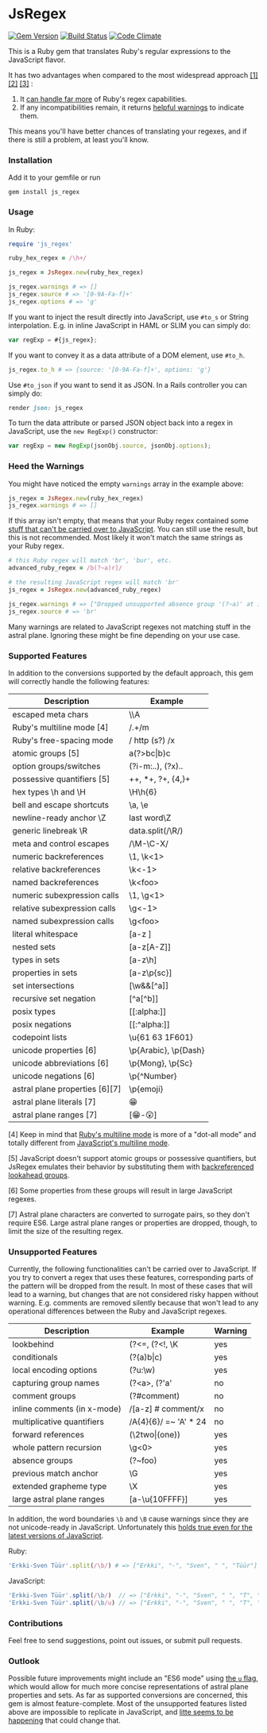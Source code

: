 
# JsRegex

[![Gem Version](https://badge.fury.io/rb/js_regex.svg)](http://badge.fury.io/rb/js_regex)
[![Build Status](https://travis-ci.org/janosch-x/js_regex.svg?branch=master)](https://travis-ci.org/janosch-x/js_regex)
[![Code Climate](https://codeclimate.com/github/janosch-x/js_regex/badges/gpa.svg)](https://codeclimate.com/github/janosch-x/js_regex)

This is a Ruby gem that translates Ruby's regular expressions to the JavaScript flavor.

It has two advantages when compared to the most widespread approach
[[1]](https://dockyard.com/blog/ruby/2011/11/18/convert-ruby-regexp-to-javascript-regex)
[[2]](https://github.com/rails/rails/blob/b67043393b5ed6079989513299fe303ec3bc133b/actionpack/lib/action_dispatch/routing/inspector.rb#L42)
[[3]](https://github.com/DavyJonesLocker/client_side_validations/blob/7f0a570f3d88628aeeb6cd61864a8af61ebbf887/lib/client_side_validations/core_ext/regexp.rb#L3)
:

1. It [can handle far more](#SF) of Ruby's regex capabilities.
2. If any incompatibilities remain, it returns [helpful warnings](#HW) to indicate them.

This means you'll have better chances of translating your regexes, and if there is still a problem, at least you'll know.

### Installation

Add it to your gemfile or run

    gem install js_regex

### Usage

In Ruby:

```ruby
require 'js_regex'

ruby_hex_regex = /\h+/

js_regex = JsRegex.new(ruby_hex_regex)

js_regex.warnings # => []
js_regex.source # => '[0-9A-Fa-f]+'
js_regex.options # => 'g'
```

If you want to inject the result directly into JavaScript, use `#to_s` or String interpolation. E.g. in inline JavaScript in HAML or SLIM you can simply do:

```javascript
var regExp = #{js_regex};
```

If you want to convey it as a data attribute of a DOM element, use `#to_h`.

```ruby
js_regex.to_h # => {source: '[0-9A-Fa-f]+', options: 'g'}
```

Use `#to_json` if you want to send it as JSON. In a Rails controller you can simply do:

```ruby
render json: js_regex
```

To turn the data attribute or parsed JSON object back into a regex in JavaScript, use the `new RegExp()` constructor:

```javascript
var regExp = new RegExp(jsonObj.source, jsonObj.options);
```

<a name='HW'></a>
### Heed the Warnings

You might have noticed the empty `warnings` array in the example above:

```ruby
js_regex = JsRegex.new(ruby_hex_regex)
js_regex.warnings # => []
```

If this array isn't empty, that means that your Ruby regex contained some [stuff that can't be carried over to JavaScript](#UF). You can still use the result, but this is not recommended. Most likely it won't match the same strings as your Ruby regex.

```ruby
# this Ruby regex will match 'br', 'bur', etc.
advanced_ruby_regex = /b(?~a)r]/

# the resulting JavaScript regex will match 'br'
js_regex = JsRegex.new(advanced_ruby_regex)

js_regex.warnings # => ["Dropped unsupported absence group '(?~a)' at index 1"]
js_regex.source # => 'br'
```

Many warnings are related to JavaScript regexes not matching stuff in the astral plane. Ignoring these might be fine depending on your use case.

<a name='SF'></a>
### Supported Features

In addition to the conversions supported by the default approach, this gem will correctly handle the following features:

| Description                   | Example               |
|-------------------------------|-----------------------|
| escaped meta chars            | \\\A                  |
| Ruby's multiline mode [4]     | /.+/m                 |
| Ruby's free-spacing mode      | / http (s?) /x        |
| atomic groups [5]             | a(?>bc\|b)c           |
| option groups/switches        | (?i-m:..), (?x)..     |
| possessive quantifiers [5]    | ++, *+, ?+, {4,}+     |
| hex types \h and \H           | \H\h{6}               |
| bell and escape shortcuts     | \a, \e                |
| newline-ready anchor \Z       | last word\Z           |
| generic linebreak \R          | data.split(/\R/)      |
| meta and control escapes      | /\M-\C-X/             |
| numeric backreferences        | \1, \k&lt;1&gt;       |
| relative backreferences       | \k&lt;-1&gt;          |
| named backreferences          | \k&lt;foo&gt;         |
| numeric subexpression calls   | \1, \g&lt;1&gt;       |
| relative subexpression calls  | \g&lt;-1&gt;          |
| named subexpression calls     | \g&lt;foo&gt;         |
| literal whitespace            | [a-z ]                |
| nested sets                   | [a-z[A-Z]]            |
| types in sets                 | [a-z\h]               |
| properties in sets            | [a-z\p{sc}]           |
| set intersections             | [\w&amp;&amp;[^a]]    |
| recursive set negation        | [^a[^b]]              |
| posix types                   | [[:alpha:]]           |
| posix negations               | [[:^alpha:]]          |
| codepoint lists               | \u{61 63 1F601}       |
| unicode properties [6]        | \p{Arabic}, \p{Dash}  |
| unicode abbreviations [6]     | \p{Mong}, \p{Sc}      |
| unicode negations [6]         | \p{^Number}           |
| astral plane properties [6][7]| \p{emoji}             |
| astral plane literals [7]     | &#x1f601;             |
| astral plane ranges [7]       | [&#x1f601;-&#x1f632;] |


[4] Keep in mind that [Ruby's multiline mode](http://ruby-doc.org/core-2.1.1/Regexp.html#class-Regexp-label-Options) is more of a "dot-all mode" and totally different from [JavaScript's multiline mode](http://javascript.info/regexp-multiline-mode).

[5] JavaScript doesn't support atomic groups or possessive quantifiers, but JsRegex emulates their behavior by substituting them with [backreferenced lookahead groups](http://instanceof.me/post/52245507631/regex-emulate-atomic-grouping-with-lookahead).

[6] Some properties from these groups will result in large JavaScript regexes.

[7] Astral plane characters are converted to surrogate pairs, so they don't require ES6. Large astral plane ranges or properties are dropped, though, to limit the size of the resulting regex.

<a name='UF'></a>
### Unsupported Features

Currently, the following functionalities can't be carried over to JavaScript. If you try to convert a regex that uses these features, corresponding parts of the pattern will be dropped from the result. In most of these cases that will lead to a warning, but changes that are not considered risky happen without warning. E.g. comments are removed silently because that won't lead to any operational differences between the Ruby and JavaScript regexes.

| Description                    | Example               | Warning |
|--------------------------------|-----------------------|---------|
| lookbehind                     | (?&lt;=, (?&lt;!, \K  | yes     |
| conditionals                   | (?(a)b\|c)            | yes     |
| local encoding options         | (?u:\w)               | yes     |
| capturing group names          | (?&lt;a&gt;, (?'a'    | no      |
| comment groups                 | (?#comment)           | no      |
| inline comments (in x-mode)    | /[a-z] # comment/x    | no      |
| multiplicative quantifiers     | /A{4}{6}/ =~ 'A' * 24 | no      |
| forward references             | (\2two\|(one))        | yes     |
| whole pattern recursion        | \g<0>                 | yes     |
| absence groups                 | (?~foo)               | yes     |
| previous match anchor          | \G                    | yes     |
| extended grapheme type         | \X                    | yes     |
| large astral plane ranges      | [a-\u{10FFFF}]        | yes     |

In addition, the word boundaries `\b` and `\B` cause warnings since they are not unicode-ready in JavaScript. Unfortunately this [holds true even for the latest versions of JavaScript](http://www.ecma-international.org/ecma-262/6.0/#sec-runtime-semantics-iswordchar-abstract-operation).

Ruby:
```ruby
'Erkki-Sven Tüür'.split(/\b/) # => ["Erkki", "-", "Sven", " ", "Tüür"]
```

JavaScript:
```javascript
'Erkki-Sven Tüür'.split(/\b/)  // => ["Erkki", "-", "Sven", " ", "T", "üü", "r"]
'Erkki-Sven Tüür'.split(/\b/u) // => ["Erkki", "-", "Sven", " ", "T", "üü", "r"]
```

### Contributions

Feel free to send suggestions, point out issues, or submit pull requests.

### Outlook

Possible future improvements might include an "ES6 mode" using [the `u` flag](https://javascript.info/regexp-unicode), which would allow for much more concise representations of astral plane properties and sets. As far as supported conversions are concerned, this gem is almost feature-complete. Most of the unsupported features listed above are impossible to replicate in JavaScript, and [litte seems to be happening](https://mail.mozilla.org/pipermail/es-discuss/2013-September/033867.html) that could change that.
